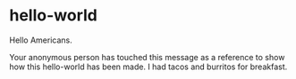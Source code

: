 # hello-world

Hello Americans.

Your anonymous person has touched this message as a reference to show how this hello-world has been made.
I had tacos and burritos for breakfast.
